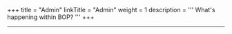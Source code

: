+++
title = "Admin"
linkTitle = "Admin"
weight = 1
description = '''
What's happening within BOP?
'''
+++



*****
